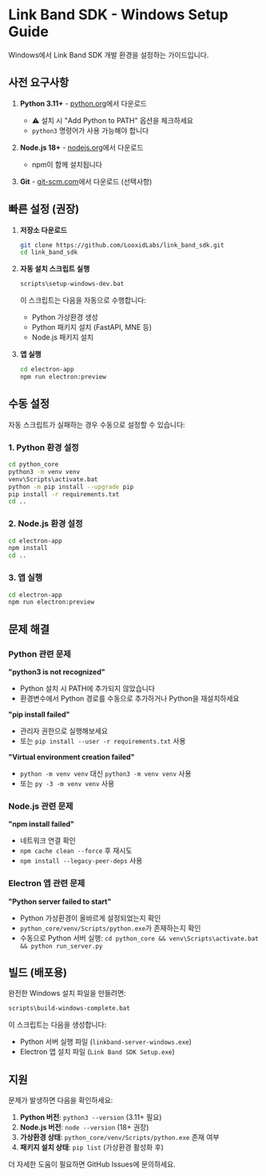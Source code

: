 # Link Band SDK - Windows Setup Guide

Windows에서 Link Band SDK 개발 환경을 설정하는 가이드입니다.

## 사전 요구사항

1. **Python 3.11+** - [python.org](https://python.org)에서 다운로드
   - ⚠️ 설치 시 "Add Python to PATH" 옵션을 체크하세요
   - `python3` 명령어가 사용 가능해야 합니다

2. **Node.js 18+** - [nodejs.org](https://nodejs.org)에서 다운로드
   - npm이 함께 설치됩니다

3. **Git** - [git-scm.com](https://git-scm.com)에서 다운로드 (선택사항)

## 빠른 설정 (권장)

1. **저장소 다운로드**
   ```bash
   git clone https://github.com/LooxidLabs/link_band_sdk.git
   cd link_band_sdk
   ```

2. **자동 설치 스크립트 실행**
   ```bash
   scripts\setup-windows-dev.bat
   ```
   
   이 스크립트는 다음을 자동으로 수행합니다:
   - Python 가상환경 생성
   - Python 패키지 설치 (FastAPI, MNE 등)
   - Node.js 패키지 설치

3. **앱 실행**
   ```bash
   cd electron-app
   npm run electron:preview
   ```

## 수동 설정

자동 스크립트가 실패하는 경우 수동으로 설정할 수 있습니다:

### 1. Python 환경 설정
```bash
cd python_core
python3 -m venv venv
venv\Scripts\activate.bat
python -m pip install --upgrade pip
pip install -r requirements.txt
cd ..
```

### 2. Node.js 환경 설정
```bash
cd electron-app
npm install
cd ..
```

### 3. 앱 실행
```bash
cd electron-app
npm run electron:preview
```

## 문제 해결

### Python 관련 문제

**"python3 is not recognized"**
- Python 설치 시 PATH에 추가되지 않았습니다
- 환경변수에서 Python 경로를 수동으로 추가하거나 Python을 재설치하세요

**"pip install failed"**
- 관리자 권한으로 실행해보세요
- 또는 `pip install --user -r requirements.txt` 사용

**"Virtual environment creation failed"**
- `python -m venv venv` 대신 `python3 -m venv venv` 사용
- 또는 `py -3 -m venv venv` 사용

### Node.js 관련 문제

**"npm install failed"**
- 네트워크 연결 확인
- `npm cache clean --force` 후 재시도
- `npm install --legacy-peer-deps` 사용

### Electron 앱 관련 문제

**"Python server failed to start"**
- Python 가상환경이 올바르게 설정되었는지 확인
- `python_core/venv/Scripts/python.exe`가 존재하는지 확인
- 수동으로 Python 서버 실행: `cd python_core && venv\Scripts\activate.bat && python run_server.py`

## 빌드 (배포용)

완전한 Windows 설치 파일을 만들려면:

```bash
scripts\build-windows-complete.bat
```

이 스크립트는 다음을 생성합니다:
- Python 서버 실행 파일 (`linkband-server-windows.exe`)
- Electron 앱 설치 파일 (`Link Band SDK Setup.exe`)

## 지원

문제가 발생하면 다음을 확인하세요:

1. **Python 버전**: `python3 --version` (3.11+ 필요)
2. **Node.js 버전**: `node --version` (18+ 권장)
3. **가상환경 상태**: `python_core/venv/Scripts/python.exe` 존재 여부
4. **패키지 설치 상태**: `pip list` (가상환경 활성화 후)

더 자세한 도움이 필요하면 GitHub Issues에 문의하세요. 